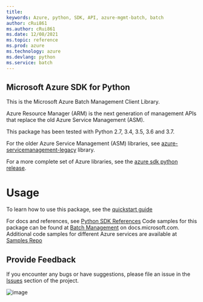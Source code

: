 ```yaml
---
title: 
keywords: Azure, python, SDK, API, azure-mgmt-batch, batch
author: cRui861
ms.author: cRui861
ms.date: 12/08/2021
ms.topic: reference
ms.prod: azure
ms.technology: azure
ms.devlang: python
ms.service: batch
---
```

## Microsoft Azure SDK for Python

This is the Microsoft Azure Batch Management Client Library.

Azure Resource Manager (ARM) is the next generation of management APIs
that replace the old Azure Service Management (ASM).

This package has been tested with Python 2.7, 3.4, 3.5, 3.6 and 3.7.

For the older Azure Service Management (ASM) libraries, see
[azure-servicemanagement-legacy](https://pypi.python.org/pypi/azure-servicemanagement-legacy)
library.

For a more complete set of Azure libraries, see the
[azure sdk python release](https://aka.ms/azsdk/python/all).

# Usage


To learn how to use this package, see the [quickstart guide](https://aka.ms/azsdk/python/mgmt)


 
For docs and references, see [Python SDK References](https://docs.microsoft.com/python/api/overview/azure/)
Code samples for this package can be found at [Batch Management](https://docs.microsoft.com/samples/browse/?languages=python&term=Getting%20started%20-%20Managing&terms=Getting%20started%20-%20Managing) on docs.microsoft.com.
Additional code samples for different Azure services are available at [Samples Repo](https://aka.ms/azsdk/python/mgmt/samples)
## Provide Feedback

If you encounter any bugs or have suggestions, please file an issue in
the [Issues](https://github.com/Azure/azure-sdk-for-python/issues)
section of the project.

![image](https://azure-sdk-impressions.azurewebsites.net/api/impressions/azure-sdk-for-python%2Fazure-mgmt-batch%2FREADME.png)


